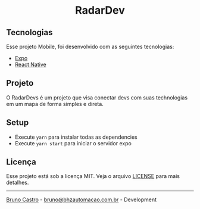 <h1 align="center">
    RadarDev
</h1>

## Tecnologias

Esse projeto Mobile, foi desenvolvido com as seguintes tecnologias:

- [Expo](https://expo.io/)
- [React Native](https://reactnative.dev/)

## Projeto

O RadarDevs é um projeto que visa conectar devs com suas technologias em um mapa de forma simples e direta.

## Setup

- Execute `yarn` para instalar todas as dependencies
- Execute `yarn start` para iniciar o servidor expo

## Licença

Esse projeto está sob a licença MIT. Veja o arquivo [LICENSE](LICENSE.md) para mais detalhes.

---

[Bruno Castro](http://www.brunocastro.dev) - [bruno@bhzautomacao.com.br](mailto:bruno@bhzautomacao.com.br) - Development
